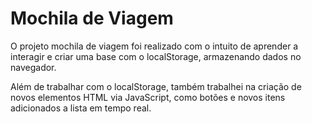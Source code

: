 # Mochila de Viagem

O projeto mochila de viagem foi realizado com o intuito de aprender a interagir e criar uma base com o localStorage, armazenando dados no navegador.

Além de trabalhar com o localStorage, também trabalhei na criação de novos elementos HTML via JavaScript, como botões e novos itens adicionados a lista em tempo real.
